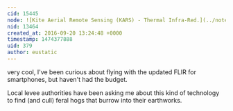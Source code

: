 ```yaml
---
cid: 15445
node: ![Kite Aerial Remote Sensing (KARS) - Thermal Infra-Red.](../notes/John_Wells/09-20-2016/kite-aerial-remote-sensing)
nid: 13464
created_at: 2016-09-20 13:24:48 +0000
timestamp: 1474377888
uid: 379
author: eustatic
---
```


very cool, I've been curious about flying with the updated FLIR for smartphones, but haven't had the budget.

Local levee authorities have been asking me about this kind of technology to find (and cull) feral hogs that burrow into their earthworks.